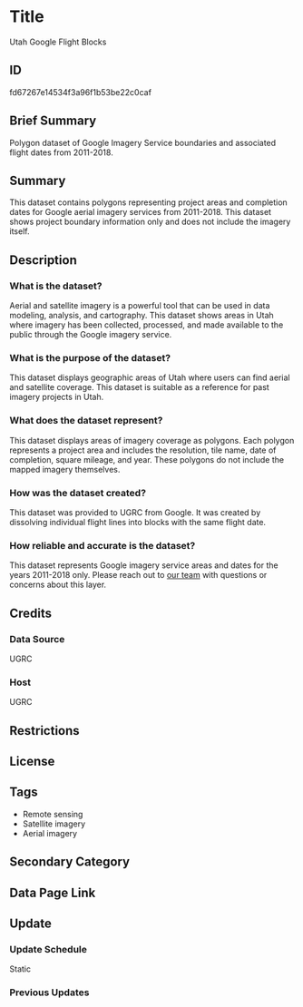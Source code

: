 # Title

Utah Google Flight Blocks

## ID

fd67267e14534f3a96f1b53be22c0caf

<!--- This layer does not have a row in the SGID Index. Is that intentional? --->

## Brief Summary

Polygon dataset of Google Imagery Service boundaries and associated flight dates from 2011-2018.

## Summary

This dataset contains polygons representing project areas and completion dates for Google aerial imagery services from 2011-2018. This dataset shows project boundary information only and does not include the imagery itself.

## Description

### What is the dataset?

Aerial and satellite imagery is a powerful tool that can be used in data modeling, analysis, and cartography. This dataset shows areas in Utah where imagery has been collected, processed, and made available to the public through the Google imagery service.

### What is the purpose of the dataset?

This dataset displays geographic areas of Utah where users can find aerial and satellite coverage. This dataset is suitable as a reference for past imagery projects in Utah.

### What does the dataset represent?

This dataset displays areas of imagery coverage as polygons. Each polygon represents a project area and includes the resolution, tile name, date of completion, square mileage, and year. These polygons do not include the mapped imagery themselves.

### How was the dataset created?

This dataset was provided to UGRC from Google. It was created by dissolving individual flight lines into blocks with the same flight date.

### How reliable and accurate is the dataset?

This dataset represents Google imagery service areas and dates for the years 2011-2018 only. Please reach out to [our team](https://gis.utah.gov/about/) with questions or concerns about this layer.

## Credits

### Data Source

UGRC

### Host

UGRC

## Restrictions

## License

## Tags

- Remote sensing
- Satellite imagery
- Aerial imagery

## Secondary Category

## Data Page Link

## Update

### Update Schedule

Static

### Previous Updates
